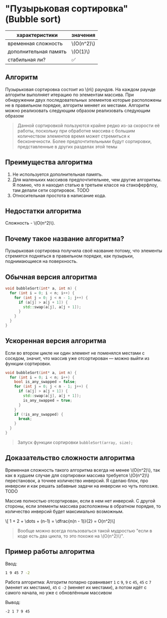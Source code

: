 # "Пузырьковая сортировка" (Bubble sort)


| характеристики  | значения  |
| -------- | ------- |
| временная сложность  | \\(O(n^2)\\)   |
| дополнительная память |  \\(O(1)\\)     |
| стабильная ли? | ✅ |


## Алгоритм

Пузырьковая сортировка состоит из \\(n\\) раундов. На каждом раунде алгоритм выполняет итерацию по элементам массива. При обнаружении двух последовательных элементов которые расположены не в правильном порядке, алгоритм меняет их местами. Алгоритм можно реализовать следующим образом реализовать следующим образом

> Данной сортировкой пользуются крайне редко из-за скорости её работы, поскольку при обработке массива с большим количеством элементов время может стремиться к бесконечности. Более предпочтительными будут сортировки, представленные в других разделах этой темы

## Преимущества алгоритма
1. Не используется дополнительная память.
2. Для маленьких массивов предпочтительнее, чем другие алгоритмы. Я помню, что я находил статью в третьем классе на стакоферфлоу, там делали сети сортировок. TODO
3. Относительная простота в написание кода.

## Недостатки алгоритма
Сложность - \\(O(n^2)\\).

## Почему такое название алгоритма?

Пузырьковая сортировка получила своё название потому, что элементы стремятся подняться в правильном порядке, как пузырьки, поднимающиеся на поверхность.

## Обычная версия алгоритма

```cpp
void bubbleSort(int* a, int n) {
  for (int i = 0; i < n; i++) {
    for (int j = 0; j < n - 1; j++) {
      if (a[j] > a[j + 1]) {
        std::swap(a[j], a[j + 1]);
      }
    }
  }
}
```

## Ускоренная версия алгоритма

Если во втором цикле ни один элемент не поменялся местами с соседом, значит, что массив уже отсортирован &mdash; можно выйти из функции сортировки.

```cpp
void bubbleSort(int* a, int n) {
  for (int i = 0; i < n; i++) {
    bool is_any_swapped = false;
    for (int j = 0; j < n - 1; j++) {
      if (a[j] > a[j + 1]) {
        std::swap(a[j], a[j + 1]);
        is_any_swapped = true;
      }
    }
    if (!is_any_swapped) {
      break;
    }
  }
}
```

> Запуск функции сортировки `bubbleSort(array, size);`

## Доказательство сложности алгоритма

Временная сложность такого алгоритма всегда не менее \\(O(n^2)\\), так как в худшем случае для сортировки массива требуется \\(O(n^2)\\) перестановок, а точнее количество инверсий. Я сделаю блок, про инверсии и как решать забавные задачи на инверсии но чуть попозже. TODO

Массив полностью отсортирован, если в нем нет инверсий. С другой стороны, если элементы массива расположены в обратном порядке, то количество инверсий будет максимально возможным.

\\[ 1 + 2 + \dots + (n-1) = \dfrac{n(n - 1)}{2} = O(n^2)\\]

> Вообще можно всегда пользоваться такой мудростью "если в коде есть два цикла, то это похоже на \\(O(n^2)\\)".

## Пример работы алгоритма

Ввод:

```bash
1 9 45 7 -2
```

Работа алгоритма:
Алгоритм попарно сравнивает `1` с `9`, `9` с `45`, `45` с `7` (меняет их местами), `45` с `-2` (меняет их местами), а потом идёт с самого начала, но уже с обновлённым массивом

Вывод:
```bash
-2 1 7 9 45
```